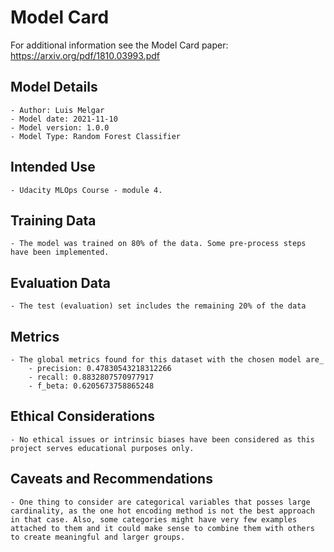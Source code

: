 # Model Card

For additional information see the Model Card paper: https://arxiv.org/pdf/1810.03993.pdf

## Model Details

    - Author: Luis Melgar
    - Model date: 2021-11-10
    - Model version: 1.0.0
    - Model Type: Random Forest Classifier

## Intended Use

    - Udacity MLOps Course - module 4.

## Training Data

    - The model was trained on 80% of the data. Some pre-process steps have been implemented.

## Evaluation Data

    - The test (evaluation) set includes the remaining 20% of the data

## Metrics

    - The global metrics found for this dataset with the chosen model are_
        - precision: 0.47830543218312266
        - recall: 0.8832807570977917 
        - f_beta: 0.6205673758865248

## Ethical Considerations

    - No ethical issues or intrinsic biases have been considered as this project serves educational purposes only.  

## Caveats and Recommendations

    - One thing to consider are categorical variables that posses large cardinality, as the one hot encoding method is not the best approach in that case. Also, some categories might have very few examples attached to them and it could make sense to combine them with others to create meaningful and larger groups.